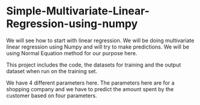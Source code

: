 # Simple-Multivariate-Linear-Regression-using-numpy
We will see how to start with linear regression. We will be doing multivariate linear regression using Numpy and will try to make predictions. We will be using Normal Equation method for our purpose here.


This project includes the code, the datasets for training and the output dataset when run on the training set. 

We have 4 different parameters here. The parameters here are for a shopping company and we have to predict the amount spent by the customer based on four parameters.
